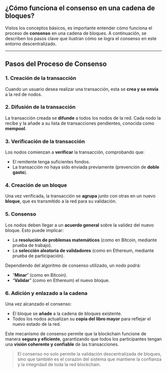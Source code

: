 
## **¿Cómo funciona el consenso en una cadena de bloques?**


Vistos los conceptos básicos, es importante entender cómo funciona el proceso de **consenso** en una cadena de bloques. A continuación, se describen los pasos clave que ilustran cómo se logra el consenso en este entorno descentralizado.

---

## **Pasos del Proceso de Consenso**

### 1. Creación de la transacción

Cuando un usuario desea realizar una transacción, esta se **crea y se envía** a la red de nodos.

### 2. Difusión de la transacción

La transacción creada se **difunde** a todos los nodos de la red. Cada nodo la recibe y la añade a su lista de transacciones pendientes, conocida como **mempool**.

### 3. Verificación de la transacción

Los nodos comienzan a **verificar** la transacción, comprobando que:

- El remitente tenga suficientes fondos.
- La transacción no haya sido enviada previamente (prevención de **doble gasto**).

### 4. Creación de un bloque

Una vez verificada, la transacción se **agrupa** junto con otras en un nuevo **bloque**, que es transmitido a la red para su validación.

### 5. Consenso

Los nodos deben llegar a un **acuerdo general** sobre la validez del nuevo bloque. Esto puede implicar:

- La **resolución de problemas matemáticos** (como en Bitcoin, mediante prueba de trabajo).
- La **selección aleatoria de validadores** (como en Ethereum, mediante prueba de participación).

Dependiendo del algoritmo de consenso utilizado, un nodo podrá:

- “**Minar**” (como en Bitcoin).
- “**Validar**” (como en Ethereum) el nuevo bloque.

### 6. Adición y enlazado a la cadena

Una vez alcanzado el consenso:

- El bloque se **añade** a la cadena de bloques existente.
- Todos los nodos actualizan su **copia del libro mayor** para reflejar el nuevo estado de la red.


Este mecanismo de consenso permite que la blockchain funcione de manera **segura y eficiente**, garantizando que todos los participantes tengan una **visión coherente y confiable** de las transacciones.

> El consenso no solo permite la validación descentralizada de bloques, sino que también es el corazón del sistema que mantiene la confianza y la integridad de toda la red blockchain.
